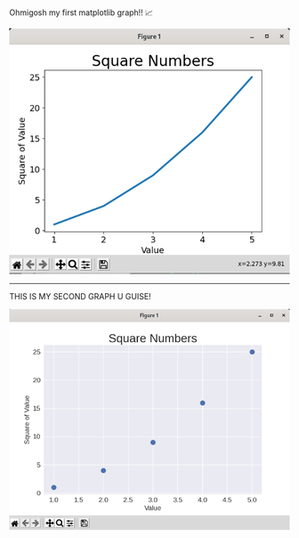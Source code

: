 Ohmigosh my first matplotlib graph!! 📈

![My First Chart!](FirstChart.png)

* * *

THIS IS MY SECOND GRAPH U GUISE!

![Square Number Chart!](SquareNumbers.png)

